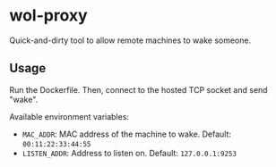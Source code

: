 # wol-proxy
Quick-and-dirty tool to allow remote machines to wake someone.

## Usage
Run the Dockerfile. Then, connect to the hosted TCP socket and send "wake".

Available environment variables:
- `MAC_ADDR`: MAC address of the machine to wake. Default: `00:11:22:33:44:55`
- `LISTEN_ADDR`: Address to listen on. Default: `127.0.0.1:9253`